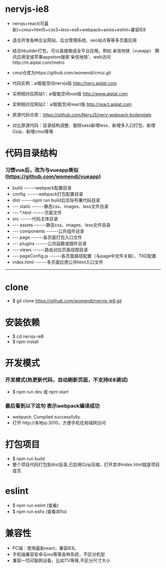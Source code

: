 # nervjs-ie8
 - nervjs+react(可最新)+cmui+html5+css3+less+es6+webpack+axios+eslint+兼容IE8
 - 适合开发各种企业网站、后台管理系统、seo站点等等多页面应用
 - 结合hbuilder打包，可以直接做成全平台应用。例如 亲信地铁（vueapp） 腾讯应用宝或苹果appstore搜索‘亲信地铁’、web访问http://m.aiplat.com/metro

 - cmui仓库为https://github.com/womendi/cmui.git
 
 - 代码实例：ai智能空间nervjs版  http://nerv.aiplat.com
 - 实例相对应网站1：ai智能空间vue版  http://www.aiplat.com 
 - 实例相对应网站2：ai智能空间react版  http://react.aiplat.com

 - 原源代码仓库：https://github.com/NervJS/nerv-webpack-boilerplate
 - 对比原源代码：目录结构调整、删除sass新增less、新增多入口打包、新增Gzip、新增cmui等等


 # 代码目录结构

### 习惯vue后，改为与vueapp类似(https://github.com/womendi/vueapp)
 - build           ------webpack配置目录
 - config          ------webpack打包配置目录
 - dist            ------npm run build后实际布署代码目录
 - --- static      ------静态css、images、less文件目录
 - --- *.html      ------页面文件
 - src             ------代码主体目录
 - --- assets      ------静态css、images、less文件目录
 - --- components  ------公共组件目录
 - --- page        ------各页面打包入口文件
 - --- plugins     ------公共函数或插件目录
 - --- views       ------路由对应页面视图目录
 - --- pageConfig.js     ------各页面路径配置（与page中文件关联）、TKD配置
 - index.html      ------多页面应用公共html入口文件

---

# clone
 - $ git clone https://github.com/womendi/nervjs-ie8.git

# 安装依赖
 - $ cd nervjs-ie8
 - $ npm install

# 开发模式

### 开发模式(热更新代码，自动刷新页面，不支持IE8调试)
 - $ npm run dev  或  npm start

### 最后看到以下这句 表示webpack编译成功
 - webpack: Compiled successfully.
 - 打开 http://本地ip:3010，方便手机在局域网访问

# 打包项目
 - $ npm run build
 - 整个项目代码打包到dist目录,已启用Gzip压缩，打开其中index.html就是项目 首页

# eslint 
 - $ npm run eslint  (查看)
 - $ npm run esfix  (查看并fix)

# 兼容性
 - PC端：使用最新react，兼容IE8。
 - 手机端兼容安卓与ios等等各种系统，不区分机型
 - 兼容一切可联网设备，比如TV等等,不区分尺寸大小
